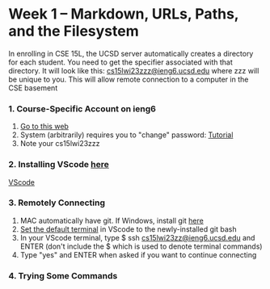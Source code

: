 # Week 1 – Markdown, URLs, Paths, and the Filesystem

In enrolling in CSE 15L, the UCSD server automatically creates a directory for each student. You need to get the specifier associated with that directory. It will look like this: cs15lwi23zzz@ieng6.ucsd.edu where zzz will be unique to you. This will allow remote connection to a computer in the CSE basement

### 1. Course-Specific Account on ieng6
1. [Go to this web](https://sdacs.ucsd.edu/~icc/index.php)
2. System (arbitrarily) requires you to "change" password: [Tutorial](https://docs.google.com/document/d/1hs7CyQeh-MdUfM9uv99i8tqfneos6Y8bDU0uhn1wqho/edit)
3. Note your cs15lwi23zzz
### 2. Installing VScode [here](https://code.visualstudio.com/)
[VScode](https://ucsd-cse15l-w23.github.io/images/vscode.png)
### 3. Remotely Connecting
1. MAC automatically have git. If Windows, install git [here](https://gitforwindows.org/)
2. [Set the default terminal](https://stackoverflow.com/a/50527994) in VScode to the newly-installed git bash
3. In your VScode terminal, type $ ssh cs15lwi23zz@ieng6.ucsd.edu and ENTER
(don't include the $ which is used to denote terminal commands)
4. Type "yes" and ENTER when asked if you want to continue connecting
### 4. Trying Some Commands
